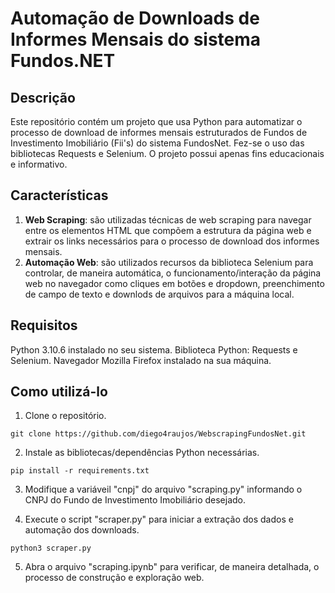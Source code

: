 # Automação de Downloads de Informes Mensais do sistema Fundos.NET

## Descrição
Este repositório contém um projeto que usa Python para automatizar o processo de download de informes mensais estruturados de Fundos de Investimento Imobiliário (Fii's) do sistema FundosNet. Fez-se o uso das bibliotecas Requests e Selenium. O projeto possui apenas fins educacionais e informativo.


## Características
1. **Web Scraping**: são utilizadas técnicas de web scraping para navegar entre os elementos HTML que compõem a estrutura da página web e extrair os links necessários para o processo de download dos informes mensais.
2. **Automação Web**: são utilizados recursos da biblioteca Selenium para controlar, de maneira automática, o funcionamento/interação da página web no navegador como cliques em botões e dropdown, preenchimento de campo de texto e downlods de arquivos para a máquina local.

## Requisitos
Python 3.10.6 instalado no seu sistema.
Biblioteca Python: Requests e Selenium.
Navegador Mozilla Firefox instalado na sua máquina.

## Como utilizá-lo
1. Clone o repositório.
```
git clone https://github.com/diego4raujos/WebscrapingFundosNet.git
```

2. Instale as bibliotecas/dependências Python necessárias.
```
pip install -r requirements.txt
```

3. Modifique a variáveil "cnpj" do arquivo "scraping.py" informando o CNPJ do Fundo de Investimento Imobiliário desejado.

4. Execute o script "scraper.py" para iniciar a extração dos dados e automação dos downloads.
```
python3 scraper.py
```
5. Abra o arquivo "scraping.ipynb" para verificar, de maneira detalhada, o processo de construção e exploração web.

